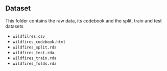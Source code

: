 ## Dataset

This folder contains the raw data, its codebook and the split, train and test datasets

- `wildfilres.csv`
- `wildfires_codebook.html`
- `wildfires_split.rda`
- `wildfires_test.rda`
- `wildfires_train.rda`
- `wildfires_folds.rda`

